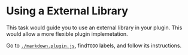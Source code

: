 # Using a External Library

This task would guide you to use an external library in your plugin. This would
allow a more flexible plugin implemetation.

Go to [`./markdown.plugin.js`](./markdown.plugin.js),
find`TODO` labels, and follow its instructions.
